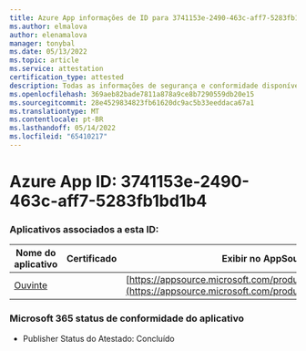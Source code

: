 ```yaml
---
title: Azure App informações de ID para 3741153e-2490-463c-aff7-5283fb1bd1b4
ms.author: elmalova
author: elenamalova
manager: tonybal
ms.date: 05/13/2022
ms.topic: article
ms.service: attestation
certification_type: attested
description: Todas as informações de segurança e conformidade disponíveis para 3741153e-2490-463c-aff7-5283fb1bd1b4.
ms.openlocfilehash: 369aeb82bade7811a878a9ce8b7290559db20e15
ms.sourcegitcommit: 28e4529834823fb61620dc9ac5b33eeddaca67a1
ms.translationtype: MT
ms.contentlocale: pt-BR
ms.lasthandoff: 05/14/2022
ms.locfileid: "65410217"
---
```

# <a name="azure-app-id-3741153e-2490-463c-aff7-5283fb1bd1b4"></a>Azure App ID: 3741153e-2490-463c-aff7-5283fb1bd1b4


### <a name="apps-associated-with-this-id"></a>Aplicativos associados a esta ID:
| **Nome do aplicativo** | **Certificado** | **Exibir no AppSource** |
|--------------|---------------|-----------------------|
| [Ouvinte](../forward/WA200003856.md) |  | [https://appsource.microsoft.com/product/office/WA200003856](https://appsource.microsoft.com/product/office/WA200003856) |

### <a name="microsoft-365-app-compliance-status"></a>Microsoft 365 status de conformidade do aplicativo
- Publisher Status do Atestado: Concluído
